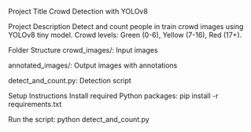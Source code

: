 Project Title
Crowd Detection with YOLOv8

Project Description
Detect and count people in train crowd images using YOLOv8 tiny model. Crowd levels: Green (0-6), Yellow (7-16), Red (17+).

Folder Structure
crowd_images/: Input images

annotated_images/: Output images with annotations

detect_and_count.py: Detection script

Setup Instructions
Install required Python packages:
pip install -r requirements.txt

Run the script:
python detect_and_count.py